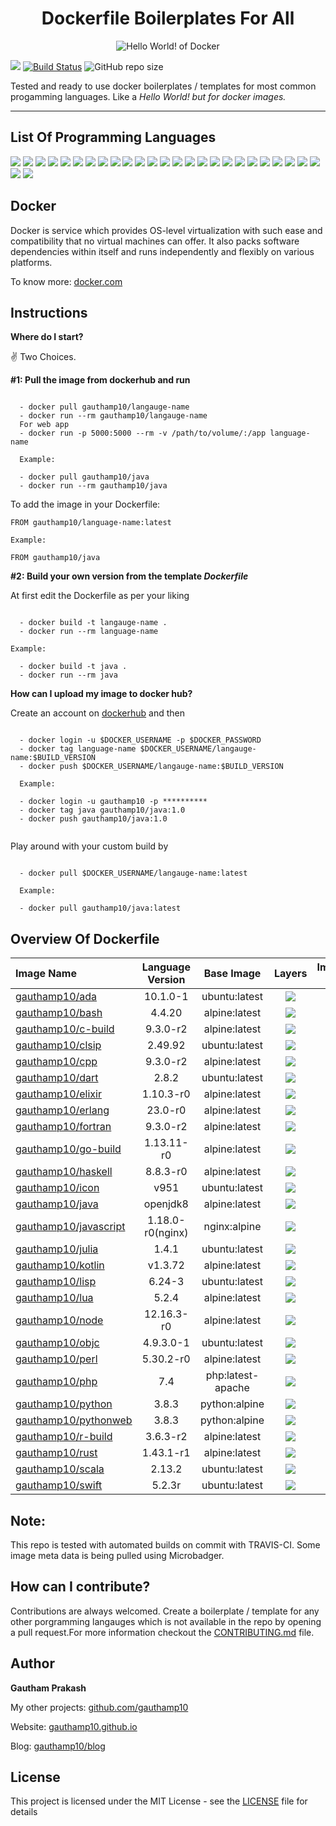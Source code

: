 <h1 align="center">Dockerfile Boilerplates For All</h1>

<p align="center">
  <img src="https://i.imgur.com/MvsT3qI.png" alt="Hello World! of Docker"/>
</p>

<a href="https://travis-ci.com/gauthamp10/dockerfile-boilerplates"><img src="https://img.icons8.com/color/48/000000/travis-ci.png"/></a> [![Build Status](https://travis-ci.com/gauthamp10/dockerfile-boilerplates.svg?token=GyGbkGV9nLfsTamsNpS4&branch=master)](https://travis-ci.com/gauthamp10/dockerfile-boilerplates) ![GitHub repo size](https://img.shields.io/github/repo-size/gauthamp10/dockerfile-biolerplates)

Tested and ready to use docker boilerplates / templates for most common progamming languages. Like a *Hello World! but for  docker images.*

---

## __List Of Programming Languages__

[![](https://img.shields.io/badge/ada-%20-blue)](https://img.shields.io/badge/ada-%20-blue) [![](https://img.shields.io/badge/bash-%20-blue)](https://img.shields.io/badge/bash-%20-blue) [![](https://img.shields.io/badge/C-%20-blue)](https://img.shields.io/badge/C-%20-blue) [![](https://img.shields.io/badge/CommonLisp-%20-blue)](https://img.shields.io/badge/CommonLisp-%20-blue) [![](https://img.shields.io/badge/cpp-%20-blue)](https://img.shields.io/badge/cpp-%20-blue) [![](https://img.shields.io/badge/dart-%20-blue)](https://img.shields.io/badge/dart-%20-blue) [![](https://img.shields.io/badge/elixir-%20-blue)](https://img.shields.io/badge/elixir-%20-blue) [![](https://img.shields.io/badge/erlang-%20-blue)](https://img.shields.io/badge/erlang-%20-blue) [![](https://img.shields.io/badge/fortran-%20-blue)](https://img.shields.io/badge/fortran-%20-blue) [![](https://img.shields.io/badge/go-%20-blue)](https://img.shields.io/badge/go-%20-blue) [![](https://img.shields.io/badge/haskell-%20-blue)](https://img.shields.io/badge/haskell-%20-blue) [![](https://img.shields.io/badge/icon-%20-blue)](https://img.shields.io/badge/icon-%20-blue) [![](https://img.shields.io/badge/java-%20-blue)](https://img.shields.io/badge/java-%20-blue) [![](https://img.shields.io/badge/javascript-%20-blue)](https://img.shields.io/badge/javascript-%20-blue) [![](https://img.shields.io/badge/julia-%20-blue)](https://img.shields.io/badge/julia-%20-blue) [![](https://img.shields.io/badge/kotlin-%20-blue)](https://img.shields.io/badge/kotlin-%20-blue) [![](https://img.shields.io/badge/lisp-%20-blue)](https://img.shields.io/badge/lisp-%20-blue) [![](https://img.shields.io/badge/lua-%20-blue)](https://img.shields.io/badge/lua-%20-blue) [![](https://img.shields.io/badge/node-%20-blue)](https://img.shields.io/badge/node-%20-blue) [![](https://img.shields.io/badge/objectiveC-%20-blue)](https://img.shields.io/badge/objectiveC-%20-blue) [![](https://img.shields.io/badge/perl-%20-blue)](https://img.shields.io/badge/perl-%20-blue) [![](https://img.shields.io/badge/php-%20-blue)](https://img.shields.io/badge/php-%20-blue) [![](https://img.shields.io/badge/python-%20-blue)](https://img.shields.io/badge/python-%20-blue) [![](https://img.shields.io/badge/R-%20-blue)](https://img.shields.io/badge/R-%20-blue) [![](https://img.shields.io/badge/rust-%20-blue)](https://img.shields.io/badge/rust-%20-blue) [![](https://img.shields.io/badge/scala-%20-blue)](https://img.shields.io/badge/scala-%20-blue) [![](https://img.shields.io/badge/swift-%20-blue)](https://img.shields.io/badge/swift-%20-blue) 

## __Docker__

Docker is service which provides OS-level virtualization with such ease and compatibility that no virtual machines can offer. It also packs software dependencies within itself and runs independently and flexibly on various platforms.

To know more: [docker.com](https://www.docker.com/)


## __Instructions__

__Where do I start?__

✌️ Two Choices.

__#1: Pull the image from dockerhub and run__

```

  - docker pull gauthamp10/langauge-name
  - docker run --rm gauthamp10/langauge-name
  For web app
  - docker run -p 5000:5000 --rm -v /path/to/volume/:/app language-name

  Example:

  - docker pull gauthamp10/java
  - docker run --rm gauthamp10/java

```
To add the image in your Dockerfile:

```
FROM gauthamp10/language-name:latest

Example:

FROM gauthamp10/java

```

__#2: Build your own version from the template *Dockerfile*__

At first edit the Dockerfile as per your liking 

```

  - docker build -t langauge-name .
  - docker run --rm language-name

Example:

  - docker build -t java .
  - docker run --rm java

```

__How can I upload my image to docker hub?__

Create an account on [dockerhub](https://hub.docker.com/) and then

```

  - docker login -u $DOCKER_USERNAME -p $DOCKER_PASSWORD
  - docker tag language-name $DOCKER_USERNAME/langauge-name:$BUILD_VERSION
  - docker push $DOCKER_USERNAME/langauge-name:$BUILD_VERSION

  Example:

  - docker login -u gauthamp10 -p **********
  - docker tag java gauthamp10/java:1.0
  - docker push gauthamp10/java:1.0


```

Play around with your custom build by

```

  - docker pull $DOCKER_USERNAME/langauge-name:latest

  Example:

  - docker pull gauthamp10/java:latest

```

## __Overview Of Dockerfile__

|     Image Name     |     Language Version     |     Base Image     |     Layers      |     Image Size     |
| :--------------- | :--------------: | :---------------: | :---------------: | ------------------------------------------: |
| [gauthamp10/ada](https://github.com/gauthamp10/dockerfile-boilerplates/blob/master/ada/Dockerfile)        |     10.1.0-1     |   ubuntu:latest |   [![](https://images.microbadger.com/badges/image/gauthamp10/ada.svg)](https://microbadger.com/images/gauthamp10/ada)   |             [![](https://img.shields.io/badge/size-492MB-orange)](https://img.shields.io/badge/size-492MB-orange) |
| [gauthamp10/bash](https://github.com/gauthamp10/dockerfile-boilerplates/blob/master/bash/Dockerfile)       |      4.4.20      |   alpine:latest |   [![](https://images.microbadger.com/badges/image/gauthamp10/bash.svg)](https://microbadger.com/images/gauthamp10/bash)   | [![](https://img.shields.io/badge/size-5.61MB-brightgreen)](https://img.shields.io/badge/size-5.61MB-brightgreen) |
| [gauthamp10/c-build](https://github.com/gauthamp10/dockerfile-boilerplates/blob/master/c/Dockerfile)          |     9.3.0-r2     |   alpine:latest |   [![](https://images.microbadger.com/badges/image/gauthamp10/c-build.svg)](https://microbadger.com/images/gauthamp10/c-build)   |             [![](https://img.shields.io/badge/size-181MB-yellow)](https://img.shields.io/badge/size-181MB-yellow) |
| [gauthamp10/clsip](https://github.com/gauthamp10/dockerfile-boilerplates/blob/master/clisp/Dockerfile)      |      2.49.92     |   ubuntu:latest |   [![](https://images.microbadger.com/badges/image/gauthamp10/clisp.svg)](https://microbadger.com/images/gauthamp10/clisp)   |   [![](https://img.shields.io/badge/size-130MB-yellowgreen)](https://img.shields.io/badge/size-130MB-yellowgreen) |
| [gauthamp10/cpp](https://github.com/gauthamp10/dockerfile-boilerplates/blob/master/cpp/Dockerfile)        |     9.3.0-r2     |   alpine:latest |   [![](https://images.microbadger.com/badges/image/gauthamp10/cpp.svg)](https://microbadger.com/images/gauthamp10/cpp)   |             [![](https://img.shields.io/badge/size-181MB-yellow)](https://img.shields.io/badge/size-181MB-yellow) |
| [gauthamp10/dart](https://github.com/gauthamp10/dockerfile-boilerplates/blob/master/dart/Dockerfile)       |       2.8.2      |   ubuntu:latest |   [![](https://images.microbadger.com/badges/image/gauthamp10/dart.svg)](https://microbadger.com/images/gauthamp10/dart)   |                   [![](https://img.shields.io/badge/size-628MB-red)](https://img.shields.io/badge/size-628MB-red) |
| [gauthamp10/elixir](https://github.com/gauthamp10/dockerfile-boilerplates/blob/master/elixir/Dockerfile)     |     1.10.3-r0    |   alpine:latest |   [![](https://images.microbadger.com/badges/image/gauthamp10/elixir.svg)](https://microbadger.com/images/gauthamp10/elixir)   |     [![](https://img.shields.io/badge/size-40MB-brightgreen)](https://img.shields.io/badge/size-40MB-brightgreen) |
| [gauthamp10/erlang](https://github.com/gauthamp10/dockerfile-boilerplates/blob/master/erlang/Dockerfile)     |      23.0-r0     |   alpine:latest |   [![](https://images.microbadger.com/badges/image/gauthamp10/erlang.svg)](https://microbadger.com/images/gauthamp10/erlang)   | [![](https://img.shields.io/badge/size-18.4MB-brightgreen)](https://img.shields.io/badge/size-18.4MB-brightgreen) |
| [gauthamp10/fortran](https://github.com/gauthamp10/dockerfile-boilerplates/blob/master/fortran/Dockerfile)    |     9.3.0-r2     |   alpine:latest |   [![](https://images.microbadger.com/badges/image/gauthamp10/fortran.svg)](https://microbadger.com/images/gauthamp10/fortran)   |             [![](https://img.shields.io/badge/size-210MB-yellow)](https://img.shields.io/badge/size-210MB-yellow) |
| [gauthamp10/go-build](https://github.com/gauthamp10/dockerfile-boilerplates/blob/master/go/Dockerfile)         |    1.13.11-r0    |   alpine:latest |   [![](https://images.microbadger.com/badges/image/gauthamp10/go-build.svg)](https://microbadger.com/images/gauthamp10/go-build)   |             [![](https://img.shields.io/badge/size-419MB-orange)](https://img.shields.io/badge/size-419MB-orange) |
| [gauthamp10/haskell](https://github.com/gauthamp10/dockerfile-boilerplates/blob/master/haskell/Dockerfile)    |     8.8.3-r0     |   alpine:latest |   [![](https://images.microbadger.com/badges/image/gauthamp10/haskell.svg)](https://microbadger.com/images/gauthamp10/haskell)   |                 [![](https://img.shields.io/badge/size-1.08GB-red)](https://img.shields.io/badge/size-1.08GB-red) |
| [gauthamp10/icon](https://github.com/gauthamp10/dockerfile-boilerplates/blob/master/icon/Dockerfile)       |       v951       |   ubuntu:latest |   [![](https://images.microbadger.com/badges/image/gauthamp10/icon.svg)](https://microbadger.com/images/gauthamp10/icon)   |   [![](https://img.shields.io/badge/size-119MB-yellowgreen)](https://img.shields.io/badge/size-119MB-yellowgreen) |
| [gauthamp10/java](https://github.com/gauthamp10/dockerfile-boilerplates/blob/master/java/Dockerfile)       |     openjdk8     |   alpine:latest |   [![](https://images.microbadger.com/badges/image/gauthamp10/java.svg)](https://microbadger.com/images/gauthamp10/java)   |   [![](https://img.shields.io/badge/size-123MB-yellowgreen)](https://img.shields.io/badge/size-123MB-yellowgreen) |
| [gauthamp10/javascript](https://github.com/gauthamp10/dockerfile-boilerplates/blob/master/javascript/Dockerfile) | 1.18.0-r0(nginx) |    nginx:alpine|   [![](https://images.microbadger.com/badges/image/gauthamp10/javascript.svg)](https://microbadger.com/images/gauthamp10/javascript)   | [![](https://img.shields.io/badge/size-19.9MB-brightgreen)](https://img.shields.io/badge/size-19.9MB-brightgreen) |
| [gauthamp10/julia](https://github.com/gauthamp10/dockerfile-boilerplates/blob/master/julia/Dockerfile)      |       1.4.1      |   ubuntu:latest |   [![](https://images.microbadger.com/badges/image/gauthamp10/julia.svg)](https://microbadger.com/images/gauthamp10/julia)   |             [![](https://img.shields.io/badge/size-469MB-orange)](https://img.shields.io/badge/size-469MB-orange) |
| [gauthamp10/kotlin](https://github.com/gauthamp10/dockerfile-boilerplates/blob/master/kotlin/Dockerfile)     |      v1.3.72     |   alpine:latest |   [![](https://images.microbadger.com/badges/image/gauthamp10/kotlin.svg)](https://microbadger.com/images/gauthamp10/kotlin)   |           [![](https://img.shields.io/badge/size-362MB-orange)](https://img.shields.io/badge/size-326MB-orange) |
| [gauthamp10/lisp](https://github.com/gauthamp10/dockerfile-boilerplates/blob/master/lisp/Dockerfile)       |      6.24-3      |   ubuntu:latest |   [![](https://images.microbadger.com/badges/image/gauthamp10/lisp.svg)](https://microbadger.com/images/gauthamp10/lisp)   |   [![](https://img.shields.io/badge/size-130MB-yellowgreen)](https://img.shields.io/badge/size-130MB-yellowgreen) |
| [gauthamp10/lua](https://github.com/gauthamp10/dockerfile-boilerplates/blob/master/lua/Dockerfile)        |       5.2.4      |   alpine:latest |   [![](https://images.microbadger.com/badges/image/gauthamp10/lua.svg)](https://microbadger.com/images/gauthamp10/lua)   | [![](https://img.shields.io/badge/size-6.32MB-brightgreen)](https://img.shields.io/badge/size-6.32MB-brightgreen) |
| [gauthamp10/node](https://github.com/gauthamp10/dockerfile-boilerplates/blob/master/node/Dockerfile)       |    12.16.3-r0    |   alpine:latest |   [![](https://images.microbadger.com/badges/image/gauthamp10/node.svg)](https://microbadger.com/images/gauthamp10/node)   | [![](https://img.shields.io/badge/size-37.4MB-brightgreen)](https://img.shields.io/badge/size-37.4MB-brightgreen) |
| [gauthamp10/objc](https://github.com/gauthamp10/dockerfile-boilerplates/blob/master/objective-c/Dockerfile)       |     4.9.3.0-1    |   ubuntu:latest |   [![](https://images.microbadger.com/badges/image/gauthamp10/objc.svg)](https://microbadger.com/images/gauthamp10/objc)   |                   [![](https://img.shields.io/badge/size-917MB-red)](https://img.shields.io/badge/size-917MB-red) |
| [gauthamp10/perl](https://github.com/gauthamp10/dockerfile-boilerplates/blob/master/perl/Dockerfile)       |     5.30.2-r0    |   alpine:latest |   [![](https://images.microbadger.com/badges/image/gauthamp10/perl.svg)](https://microbadger.com/images/gauthamp10/perl)   | [![](https://img.shields.io/badge/size-39.8MB-brightgreen)](https://img.shields.io/badge/size-39.8MB-brightgreen) |
| [gauthamp10/php](https://github.com/gauthamp10/dockerfile-boilerplates/blob/master/php/Dockerfile)        |        7.4       | php:latest-apache |   [![](https://images.microbadger.com/badges/image/gauthamp10/php.svg)](https://microbadger.com/images/gauthamp10/php) |             [![](https://img.shields.io/badge/size-414MB-orange)](https://img.shields.io/badge/size-414MB-orange) |
| [gauthamp10/python](https://github.com/gauthamp10/dockerfile-boilerplates/blob/master/python/worker/Dockerfile)     |       3.8.3      |   python:alpine|   [![](https://images.microbadger.com/badges/image/gauthamp10/python.svg)](https://microbadger.com/images/gauthamp10/python)   |   [![](https://img.shields.io/badge/size-113MB-yellowgreen)](https://img.shields.io/badge/size-113MB-yellowgreen) |
| [gauthamp10/pythonweb](https://github.com/gauthamp10/dockerfile-boilerplates/blob/master/python/web/Dockerfile)  |       3.8.3      |   python:alpine|   [![](https://images.microbadger.com/badges/image/gauthamp10/pythonweb.svg)](https://microbadger.com/images/gauthamp10/pythonweb)   |   [![](https://img.shields.io/badge/size-118MB-yellowgreen)](https://img.shields.io/badge/size-118MB-yellowgreen) |
| [gauthamp10/r-build](https://github.com/gauthamp10/dockerfile-boilerplates/blob/master/r/Dockerfile)          |     3.6.3-r2     |   alpine:latest |   [![](https://images.microbadger.com/badges/image/gauthamp10/r-build.svg)](https://microbadger.com/images/gauthamp10/r-build)   |   [![](https://img.shields.io/badge/size-122MB-yellowgreen)](https://img.shields.io/badge/size-122MB-yellowgreen) |
| [gauthamp10/rust](https://github.com/gauthamp10/dockerfile-boilerplates/blob/master/rust/Dockerfile)       |     1.43.1-r1    |   alpine:latest |   [![](https://images.microbadger.com/badges/image/gauthamp10/rust.svg)](https://microbadger.com/images/gauthamp10/rust)   |                   [![](https://img.shields.io/badge/size-611MB-red)](https://img.shields.io/badge/size-611MB-red) |
| [gauthamp10/scala](https://github.com/gauthamp10/dockerfile-boilerplates/blob/master/scala/Dockerfile)      |      2.13.2      |   ubuntu:latest |   [![](https://images.microbadger.com/badges/image/gauthamp10/scala.svg)](https://microbadger.com/images/gauthamp10/scala)   |                   [![](https://img.shields.io/badge/size-562MB-red)](https://img.shields.io/badge/size-562MB-red) |
| [gauthamp10/swift](https://github.com/gauthamp10/dockerfile-boilerplates/blob/master/swift/Dockerfile)      |      5.2.3r      |   ubuntu:latest |   [![](https://images.microbadger.com/badges/image/gauthamp10/swift.svg)](https://microbadger.com/images/gauthamp10/swift)   |                 [![](https://img.shields.io/badge/size-2.39GB-red)](https://img.shields.io/badge/size-2.39GB-red) |



## __Note:__ 

This repo is tested with automated builds on commit with TRAVIS-CI. Some image meta data is being pulled using Microbadger.

## __How can I contribute?__ 

Contributions are always welcomed. Create a boilerplate / template for any other porgramming langauges which is not available in the repo by opening a pull request.For more information checkout the [CONTRIBUTING.md](CONTRIBUTING.md) file.

## __Author__

 **Gautham Prakash**
 
  My other projects: [github.com/gauthamp10](https://github.com/gauthamp10)

  Website: [gauthamp10.github.io](https://gauthamp10.github.io)

  Blog: [gauthamp10/blog](https://gauthamp10.github.io/blog)

## __License__  

This project is licensed under the MIT License - see the [LICENSE](LICENSE) file for details
